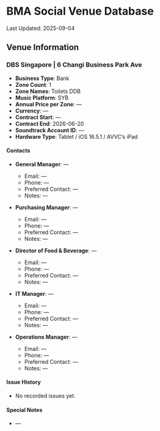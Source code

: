# BMA Social Venue Database

Last Updated: 2025-09-04

## Venue Information

### DBS Singapore | 6 Changi Business Park Ave
- **Business Type**: Bank
- **Zone Count**: 1
- **Zone Names**: Toilets DDB
- **Music Platform**: SYB
- **Annual Price per Zone**: —
- **Currency**: —
- **Contract Start**: —
- **Contract End**: 2026-06-20
- **Soundtrack Account ID**: —
- **Hardware Type**: Tablet / iOS 16.5.1 / AVVC’s iPad

#### Contacts
- **General Manager**: —
  - Email: —
  - Phone: —
  - Preferred Contact: —
  - Notes: —

- **Purchasing Manager**: —
  - Email: —
  - Phone: —
  - Preferred Contact: —
  - Notes: —

- **Director of Food & Beverage**: —
  - Email: —
  - Phone: —
  - Preferred Contact: —
  - Notes: —

- **IT Manager**: —
  - Email: —
  - Phone: —
  - Preferred Contact: —
  - Notes: —

- **Operations Manager**: —
  - Email: —
  - Phone: —
  - Preferred Contact: —
  - Notes: —

#### Issue History
- No recorded issues yet.

#### Special Notes
- —
